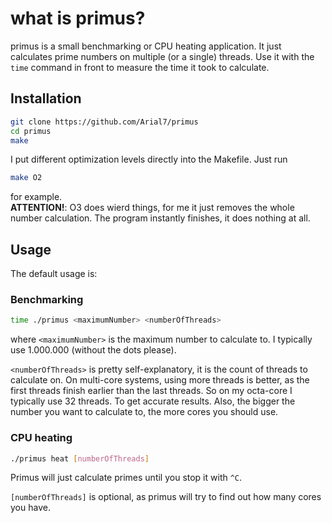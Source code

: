 # what is primus?
primus is a small benchmarking or CPU heating application. It just calculates prime numbers on multiple (or a single) threads. Use it with the `time` command in front to measure the time it took to calculate.
## Installation
```bash
git clone https://github.com/Arial7/primus
cd primus
make
```
I put different optimization levels directly into the Makefile. Just run
```bash
make O2
```
for example.
<br>
<b>ATTENTION!</b>: O3 does wierd things, for me it just removes the whole number calculation. The program instantly finishes, it does nothing at all.

## Usage
The default usage is:
### Benchmarking
```bash
time ./primus <maximumNumber> <numberOfThreads>
```
where `<maximumNumber>` is the maximum number to calculate to. I typically use 1.000.000 (without the dots please).

`<numberOfThreads>` is pretty self-explanatory, it is the count of threads to calculate on. On multi-core systems, using more threads is better, as the first threads finish earlier than the last threads. So on my octa-core I typically use 32 threads. To get accurate results. Also, the bigger the number you want to calculate to, the more cores you should use.
### CPU heating
```bash
./primus heat [numberOfThreads]
```
Primus will just calculate primes until you stop it with `^C`.

`[numberOfThreads]` is optional, as primus will try to find out how many cores you have.

